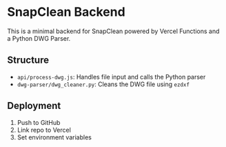 # SnapClean Backend

This is a minimal backend for SnapClean powered by Vercel Functions and a Python DWG Parser.

## Structure

- `api/process-dwg.js`: Handles file input and calls the Python parser
- `dwg-parser/dwg_cleaner.py`: Cleans the DWG file using `ezdxf`

## Deployment

1. Push to GitHub
2. Link repo to Vercel
3. Set environment variables